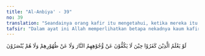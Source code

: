 ```yaml
---
title: "Al-Anbiya' - 39"
no: 39
translation: "Seandainya orang kafir itu mengetahui, ketika mereka itu tidak mampu mengelakkan api neraka dari wajah dan punggung mereka, sedang mereka tidak mendapat pertolongan (tentulah mereka tidak meminta disegerakan)."
tafsir: "Dalam ayat ini Allah memperlihatkan betapa nekadnya kaum kafir itu, ketika mereka berkata kepada Nabi Muhammad dan kaum Muslimin dengan sikap menantang, \"Kapankah azab akhirat yang dijanjikan itu akan datang? Jika ancaman itu benar, cobalah perlihatkan sekarang juga!\"\n\nMereka meminta segera didatangkan azab Allah kepadanya, ucapan itu menunjukkan bahwa mereka sebenarnya tidak percaya sama sekali tentang adanya azab tersebut. Dengan sendirinya, mereka juga tidak percaya tentang hari akhirat, serta kekuasaan Allah untuk memperhitungkan dan membalas perbuatan manusia."
---
```


لَوْ يَعْلَمُ الَّذِيْنَ كَفَرُوْا حِيْنَ لَا يَكُفُّوْنَ عَنْ وُّجُوْهِهِمُ النَّارَ وَلَا عَنْ ظُهُوْرِهِمْ وَلَا هُمْ يُنْصَرُوْنَ 

